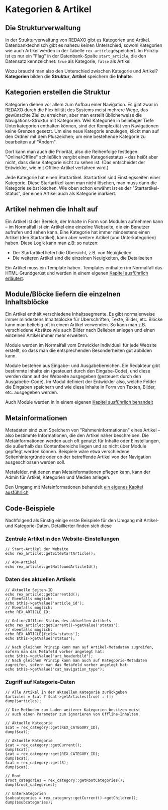 # Kategorien & Artikel

## Die Strukturverwaltung

In der Strukturverwaltung von REDAXO gibt es Kategorien und Artikel. Datenbanktechnisch gibt es nahezu keinen Unterschied; sowohl Kategorien wie auch Artikel werden in der Tabelle `rex_article`gespeichert. Im Prinzip ist es nur ein "Flag" in der Datenbank-Spalte `start_article`, die den Datensatz kennzeichnet: `true` als Kategorie, `false` als Artikel.

Wozu braucht man also den Unterschied zwischen Kategorie und Artikel? **Kategorien** bilden die **Struktur**, **Artikel** speichern die **Inhalte**.

## Kategorien erstellen die Struktur

Kategorien dienen vor allem zum Aufbau einer Navigation. Es gibt zwar in REDAXO durch die Flexibilität des Systems meist mehrere Wege, das gewünschte Ziel zu erreichen, aber man erstellt üblicherweise die Navigations-Struktur mit Kategorien. Weil Kategorien in beliebiger Tiefe Unterkategorien enthalten können, sind der Komplexität von Navigationen keine Grenzen gesetzt. Um eine neue Kategorie anzulegen, klickt man auf den Ordner mit dem Pluszeichen; um eine bestehende Kategorie zu bearbeiten auf "Ändern".

Dort kann man auch die Priorität, also die Reihenfolge festlegen. "Online/Offline" schließlich vergibt einen Kategoriestatus – das heißt aber nicht, dass diese Kategorie nicht zu sehen ist. (Das entscheidet der Entwickler, wie mit Offline-Artikel verfahren wird.)

Jede Kategorie hat einen Startartikel. Startartikel sind Einstiegsseiten einer Kategorie. Diese Startartikel kann man nicht löschen, man muss dann die Kategorie selbst löschen. Wie oben schon erwähnt ist es der "Startartikel-Status", der einen Artikel auch als Kategorie markiert.

## Artikel nehmen die Inhalt auf

Ein Artikel ist der Bereich, der Inhalte in Form von Modulen aufnehmen kann – im Normalfall ist ein Artikel eine einzelne Webseite, die ein Benutzer aufrufen und sehen kann. Eine Kategorie hat immer mindestens einen Artikel (den Startartikel), kann aber weitere Artikel (und Unterkategorien) haben. Diese Logik kann man z.B: so nutzen:

-	Der Startartikel liefert die Übersicht, z.B. von Neuigkeiten
-	Die weiteren Artikel sind die einzelnen Neuigkeiten, die Detailseiten

Ein Artikel muss ein Template haben. Templates enthalten im Normalfall das HTML-Grundgerüst und werden in einem eigenen [Kapitel ausführlich erläutert](/{{path}}/{{version}}/templates).


## Module/Blöcke liefern die einzelnen Inhaltsblöcke

Ein Artikel enthält verschiedene Inhaltssegmente. Es gibt normalerweise immer mindestens Inhaltsblöcke für Überschriften, Texte, Bilder, etc.
Blöcke kann man beliebig oft in einem Artikel verwenden. So kann man z.B. verschiedene Absätze wie auch Bilder nach Belieben anlegen und einen einzelnen Artikel immer mehr erweitern.

Module werden im Normalfall vom Entwickler individuell für jede Website erstellt, so dass man die entsprechenden Besonderheiten gut abbilden kann.

Module bestehen aus Eingabe- und Ausgabebereichen. Ein Redakteur gibt bestimmte Inhalte ein (gesteuert durch den Eingabe-Code), und diese werden dann auf der Webseite ausgegeben (gesteuert durch den Ausgabebe-Code). Im Modul definiert der Entwickler also, welche Felder die Eingaben speichern und wie diese Inhalte in Form von Texten, Bilder, etc. ausgegeben werden.

Auch Module werden in in einem eigenen [Kapitel ausführlich behandelt](/{{path}}/{{version}}/module)

## Metainformationen

Metadaten sind zum Speichern von "Rahmeninformationen" eines Artikel – also bestimmte Informationen, die den Artikel näher beschreiben. Die Metainformationen werden auch oft genutzt für Inhalte oder Einstellungen, die außerhalb des Contentbereichs liegen und so nicht über Module gepflegt werden können. Beispiele wäre etwa verschiedene Seitenhintergründe oder ob der betreffende Artikel von der Navigation ausgeschlossen werden soll.

Metafelder, mit denen man Metainformationen pflegen kann, kann der Admin für Artikel, Kategorien und Medien anlegen.

Den Umgang mit Metainformationen behandelt [ein eigenes Kapitel ausführlich](/{{path}}/{{version}}/metainformationen)

## Code-Beispiele

Nachfolgend als Einstig einige erste Beispiele für den Umgang mit Artikel- und Kategorie-Daten. Detaillierter finden sich diese 

### Zentrale Artikel in den Website-Einstellungen

```
// Start-Artikel der Website
echo rex_article::getSiteStartArticle();

// 404-Artikel
echo rex_article::getNotfoundArticleId();
```

### Daten des aktuellen Artikels

```
// Aktuelle Seiten-ID
echo rex_article::getCurrentId();
// Ebenfalls möglich:
echo $this->getValue('article_id');
// Ebenfalls möglich:
echo REX_ARTICLE_ID;

// Online/Offline-Status des aktuellen Artikels
echo rex_article::getCurrent()->getValue('status');
// ebenfalls möglich:
echo REX_ARTICLE[field='status'];
echo $this->getValue("status");

// Nach gleichem Prinzip kann man auf Artikel-Metadaten zugreifen, sofern man das Metafeld vorher angelegt hat:
echo $this->getValue("art_headerbild");
// Nach gleichem Prinzip kann man auch auf Kategporie-Metadaten zugreifen, sofern man das Metafeld vorher angelegt hat:
echo $this->getValue("cat_navigation_type");
```

### Zugriff auf Kategorie-Daten

```
// Alle Artikel in der aktuellen Kategorie zurückgeben
$articles = $cat ? $cat->getArticles(true) : [];
dump($articles);

// Die Methoden zum Laden weiterer Kategorien besitzen meist
// auch einen Parameter zum ignorieren von Offline-Inhalten.

// Aktuelle Kategorie
$cat = rex_category::get(REX_CATEGORY_ID);
dump($cat);

// Aktuelle Kategorie
$cat = rex_category::getCurrent();
dump($cat);
$cat = rex_category::get(REX_CATEGORY_ID);
dump($cat);
$cat = rex_category::get(3);
dump($cat);

// Root
$root_categories = rex_category::getRootCategories();
dump($root_categories);

// Unterkategorien
$subcategories = rex_category::getCurrent()->getChildren();
dump($subcategories);
```


